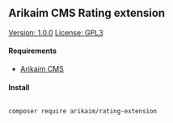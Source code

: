 ## Arikaim CMS Rating extension
[Version: 1.0.0](https://img.shields.io/github/release/arikaim/rating-extension.svg)
[License: GPL3](https://img.shields.io/badge/License-GPLv3-blue.svg)


#### Requirements 
  * [Arikaim CMS](https://github.com/arikaim/arikaim)
  
  
#### Install
```bash

composer require arikaim/rating-extension

```